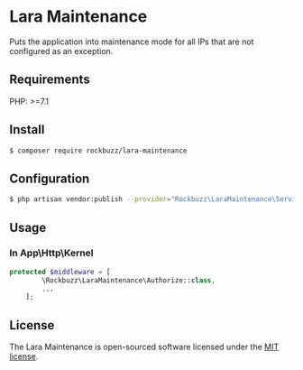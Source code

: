 # Lara Maintenance

Puts the application into maintenance mode for all IPs that are not configured as an exception.

## Requirements

PHP: >=7.1

## Install

```bash
$ composer require rockbuzz/lara-maintenance
```

## Configuration

```bash
$ php artisan vendor:publish --provider="Rockbuzz\LaraMaintenance\ServiceProvider" --tag="config"
```

## Usage
### In App\Http\Kernel
```php
protected $middleware = [
        \Rockbuzz\LaraMaintenance\Authorize::class,
        ...
    ];
```

## License

The Lara Maintenance is open-sourced software licensed under the [MIT license](https://opensource.org/licenses/MIT).